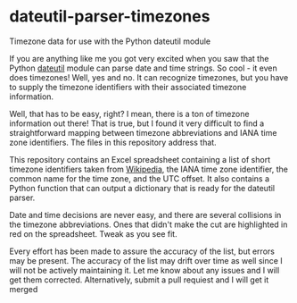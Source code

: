 # dateutil-parser-timezones
Timezone data for use with the Python dateutil module

If you are anything like me you got very excited when you saw that the Python [dateutil](https://github.com/dateutil/dateutil/) module can parse date and time strings.  So cool - it even does timezones!  Well, yes and no.  It can recognize timezones, but you have to supply the timezone identifiers with their associated timezone information.  

Well, that has to be easy, right?  I mean, there is a ton of timezone information out there!  That is true, but I found it very difficult to find a straightforward mapping between timezone abbreviations and IANA time zone identifiers.  The files in this repository address that.

This repository contains an Excel spreadsheet containing a list of short timezone identifiers taken from [Wikipedia](https://en.wikipedia.org/wiki/List_of_time_zone_abbreviations), the IANA time zone identifier, the common name for the time zone, and the UTC offset.  It also contains a Python function that can output a dictionary that is ready for the dateutil parser.

Date and time decisions are never easy, and there are several collisions in the timezone abbreviations.  Ones that didn't make the cut are highlighted in red on the spreadsheet.  Tweak as you see fit.  

Every effort has been made to assure the accuracy of the list, but errors may be present.  The accuracy of the list may drift over time as well since I will not be actively maintaining it.  Let me know about any issues and I will get them corrected.  Alternatively, submit a pull requiest and I will get it merged
